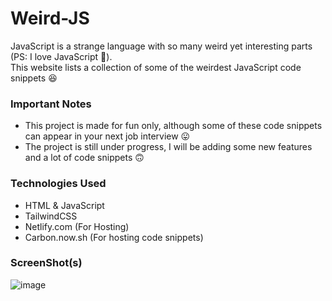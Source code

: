 # Weird-JS

JavaScript is a strange language with so many weird yet interesting parts (PS: I love JavaScript 💚). <br/>
This website lists a collection of some of the weirdest JavaScript code snippets 😆

### Important Notes

- This project is made for fun only, although some of these code snippets can appear in your next job interview 😛
- The project is still under progress, I will be adding some new features and a lot of code snippets 🙃

### Technologies Used

- HTML & JavaScript
- TailwindCSS
- Netlify.com (For Hosting)
- Carbon.now.sh (For hosting code snippets)

### ScreenShot(s)

![image](https://user-images.githubusercontent.com/42200276/118377481-19386380-b5eb-11eb-94db-14a8a0e7a9bd.png)
